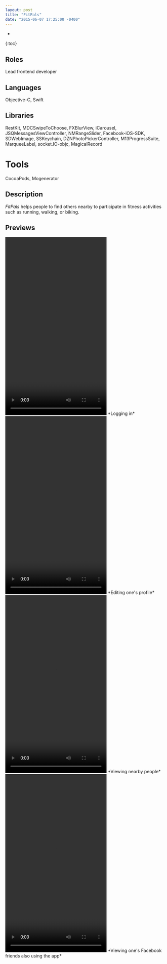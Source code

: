 ```yaml
---
layout: post
title: "FitPals"
date: "2015-06-07 17:25:00 -0400"
---
```


* 
{:toc}

## Roles
Lead frontend developer

## Languages
Objective-C, Swift

## Libraries
RestKit, MDCSwipeToChoose, FXBlurView, iCarousel, JSQMessagesViewController, NMRangeSlider, Facebook-iOS-SDK, SDWebImage, SSKeychain, DZNPhotoPickerController, M13ProgressSuite, MarqueeLabel, socket.IO-objc, MagicalRecord

# Tools
CocoaPods, Mogenerator

## Description
*FitPals* helps people to find others nearby to participate in fitness activities such as running, walking, or biking. 

## Previews
<video width="320" height="563" autoplay loop> 
	<source src="/assets/fitpals/login.webm" />
	<source src="/assets/fitpals/login.mp4" />
</video>
*Logging in*

<video width="320" height="563" autoplay loop> 
	<source src="/assets/fitpals/edit-profile.webm" />
	<source src="/assets/fitpals/edit-profile.mp4" />
</video>
*Editing one's profile*

<video width="320" height="563" autoplay loop> 
	<source src="/assets/fitpals/meet.webm" />
	<source src="/assets/fitpals/meet.mp4" />
</video>
*Viewing nearby people*

<video width="320" height="563" autoplay loop> 
	<source src="/assets/fitpals/facebook-friends.webm" />
	<source src="/assets/fitpals/facebook-friends.mp4" />
</video>
*Viewing one's Facebook friends also using the app*
